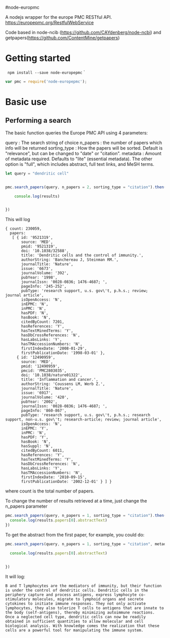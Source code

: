 #node-europmc

A nodejs wrapper for the europe PMC RESTful API.
https://europepmc.org/RestfulWebService

Code based in node-ncib (https://github.com/CAYdenberg/node-ncbi) and getpapers(https://github.com/ContentMine/getpapers)

# Getting started
`
npm install --save node-europepmc`
`


```js
var pmc = require('node-europepmc');
```

# Basic use

## Performing a search

The basic function queries the Europe PMC API using 4 parameters:

query : The search string of choice
n_papers : the number of papers which info will be returned
sorting_type : How the papers will be sorted. Default is "relevance", 
but can be changed to "date" or "citation". 
metadata : Amount of metadata required. Defaults to "lite" (essential metadata).
The other option is "full", which includes abstract, full text links, and MeSH terms.

```js
let query = "dendritic cell"


pmc.search_papers(query, n_papers = 2, sorting_type = "citation").then((results) => {

    console.log(results)


})
```

This will log

```
{ count: 230059,
  papers: 
   [ { id: '9521319',
       source: 'MED',
       pmid: '9521319',
       doi: '10.1038/32588',
       title: 'Dendritic cells and the control of immunity.',
       authorString: 'Banchereau J, Steinman RM.',
       journalTitle: 'Nature',
       issue: '6673',
       journalVolume: '392',
       pubYear: '1998',
       journalIssn: '0028-0836; 1476-4687; ',
       pageInfo: '245-252',
       pubType: 'research support, u.s. gov\'t, p.h.s.; review; journal article',
       isOpenAccess: 'N',
       inEPMC: 'N',
       inPMC: 'N',
       hasPDF: 'N',
       hasBook: 'N',
       citedByCount: 7201,
       hasReferences: 'Y',
       hasTextMinedTerms: 'Y',
       hasDbCrossReferences: 'N',
       hasLabsLinks: 'Y',
       hasTMAccessionNumbers: 'N',
       firstIndexDate: '2008-01-29',
       firstPublicationDate: '1998-03-01' },
     { id: '12490959',
       source: 'MED',
       pmid: '12490959',
       pmcid: 'PMC2803035',
       doi: '10.1038/nature01322',
       title: 'Inflammation and cancer.',
       authorString: 'Coussens LM, Werb Z.',
       journalTitle: 'Nature',
       issue: '6917',
       journalVolume: '420',
       pubYear: '2002',
       journalIssn: '0028-0836; 1476-4687; ',
       pageInfo: '860-867',
       pubType: 'research support, u.s. gov\'t, p.h.s.; research support, non-u.s. gov\'t; research-article; review; journal article',
       isOpenAccess: 'N',
       inEPMC: 'Y',
       inPMC: 'N',
       hasPDF: 'Y',
       hasBook: 'N',
       hasSuppl: 'N',
       citedByCount: 6011,
       hasReferences: 'Y',
       hasTextMinedTerms: 'Y',
       hasDbCrossReferences: 'N',
       hasLabsLinks: 'Y',
       hasTMAccessionNumbers: 'N',
       firstIndexDate: '2010-09-15',
       firstPublicationDate: '2002-12-01' } ] }
```

where count is the total number of papers.


To change the number of results retrieved at a time, just change the n_papers parameter
```javascript
pmc.search_papers(query, n_papers = 1, sorting_type = "citation").then((results) => {
  console.log(results.papers[0].abstractText)
})
```

To get the abstract from the first paper, for example, you could do:
        
```javascript
pmc.search_papers(query, n_papers = 1, sorting_type = "citation", metadata = "full").then((results) => {

  console.log(results.papers[0].abstractText)


})
```

It will log:

```
B and T lymphocytes are the mediators of immunity, but their function is under the control of dendritic cells. Dendritic cells in the periphery capture and process antigens, express lymphocyte co-stimulatory molecules, migrate to lymphoid organs and secrete cytokines to initiate immune responses. They not only activate lymphocytes, they also tolerize T cells to antigens that are innate to the body (self-antigens), thereby minimizing autoimmune reactions. Once a neglected cell type, dendritic cells can now be readily obtained in sufficient quantities to allow molecular and cell biological analysis. With knowledge comes the realization that these cells are a powerful tool for manipulating the immune system.
```